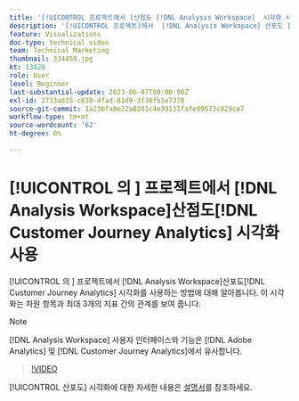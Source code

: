 ```yaml
---
title: '[!UICONTROL 프로젝트에서 ]산점도 [!DNL Analysis Workspace]  시각화 사용'
description: '[!UICONTROL 프로젝트]에서  [!DNL Analysis Workspace] 산포도 [!DNL Customer Journey Analytics] 시각화를 사용하는 방법을 알아봅니다.'
feature: Visualizations
doc-type: technical video
team: Technical Marketing
thumbnail: 334459.jpg
kt: 13428
role: User
level: Beginner
last-substantial-update: 2023-06-07T00:00:00Z
exl-id: 2733a815-c030-4fad-81d9-3f38fb1e7378
source-git-commit: 1a23bfa0e22a8201c4e39131fafe09573c829ce7
workflow-type: tm+mt
source-wordcount: '62'
ht-degree: 0%

---
```


# [!UICONTROL 의 ] 프로젝트에서 [!DNL Analysis Workspace]산점도[!DNL Customer Journey Analytics] 시각화 사용

[!UICONTROL 의 ] 프로젝트에서 [!DNL Analysis Workspace]산포도[!DNL Customer Journey Analytics] 시각화를 사용하는 방법에 대해 알아봅니다. 이 시각화는 차원 항목과 최대 3개의 지표 간의 관계를 보여 줍니다.

>[!NOTE]
>
>[!DNL Analysis Workspace] 사용자 인터페이스와 기능은 [!DNL Adobe Analytics] 및 [!DNL Customer Journey Analytics]에서 유사합니다.

>[!VIDEO](https://video.tv.adobe.com/v/334459/?quality=12&learn=on)

[!UICONTROL 산포도] 시각화에 대한 자세한 내용은 [설명서](https://experienceleague.adobe.com/docs/analytics-platform/using/cja-workspace/visualizations/scatterplot.html)를 참조하세요.
